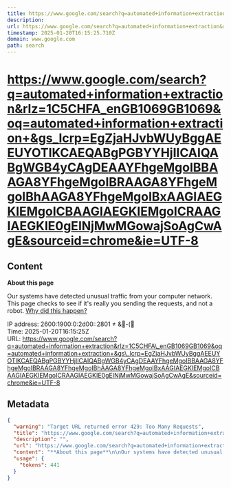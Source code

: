 ```yaml
---
title: https://www.google.com/search?q=automated+information+extraction&rlz=1C5CHFA_enGB1069GB1069&oq=automated+information+extraction+&gs_lcrp=EgZjaHJvbWUyBggAEEUYOTIKCAEQABgPGBYYHjIICAIQABgWGB4yCAgDEAAYFhgeMgoIBBAAGA8YFhgeMgoIBRAAGA8YFhgeMgoIBhAAGA8YFhgeMgoIBxAAGIAEGKIEMgoICBAAGIAEGKIEMgoICRAAGIAEGKIE0gEINjMwMGowajSoAgCwAgE&sourceid=chrome&ie=UTF-8
description: 
url: https://www.google.com/search?q=automated+information+extraction&rlz=1C5CHFA_enGB1069GB1069&oq=automated+information+extraction+&gs_lcrp=EgZjaHJvbWUyBggAEEUYOTIKCAEQABgPGBYYHjIICAIQABgWGB4yCAgDEAAYFhgeMgoIBBAAGA8YFhgeMgoIBRAAGA8YFhgeMgoIBhAAGA8YFhgeMgoIBxAAGIAEGKIEMgoICBAAGIAEGKIEMgoICRAAGIAEGKIE0gEINjMwMGowajSoAgCwAgE&sourceid=chrome&ie=UTF-8
timestamp: 2025-01-20T16:15:25.710Z
domain: www.google.com
path: search
---
```


# https://www.google.com/search?q=automated+information+extraction&rlz=1C5CHFA_enGB1069GB1069&oq=automated+information+extraction+&gs_lcrp=EgZjaHJvbWUyBggAEEUYOTIKCAEQABgPGBYYHjIICAIQABgWGB4yCAgDEAAYFhgeMgoIBBAAGA8YFhgeMgoIBRAAGA8YFhgeMgoIBhAAGA8YFhgeMgoIBxAAGIAEGKIEMgoICBAAGIAEGKIEMgoICRAAGIAEGKIE0gEINjMwMGowajSoAgCwAgE&sourceid=chrome&ie=UTF-8



## Content

**About this page**

Our systems have detected unusual traffic from your computer network. This page checks to see if it's really you sending the requests, and not a robot. [Why did this happen?](https://www.google.com/search?q=automated+information+extraction&rlz=1C5CHFA_enGB1069GB1069&oq=automated+information+extraction+&gs_lcrp=EgZjaHJvbWUyBggAEEUYOTIKCAEQABgPGBYYHjIICAIQABgWGB4yCAgDEAAYFhgeMgoIBBAAGA8YFhgeMgoIBRAAGA8YFhgeMgoIBhAAGA8YFhgeMgoIBxAAGIAEGKIEMgoICBAAGIAEGKIEMgoICRAAGIAEGKIE0gEINjMwMGowajSoAgCwAgE&sourceid=chrome&ie=UTF-8#)

IP address: 2600:1900:0:2d00::2801 ≠ &-(  
Time: 2025-01-20T16:15:25Z  
URL: https://www.google.com/search?q=automated+information+extraction&rlz=1C5CHFA\_enGB1069GB1069&oq=automated+information+extraction+&gs\_lcrp=EgZjaHJvbWUyBggAEEUYOTIKCAEQABgPGBYYHjIICAIQABgWGB4yCAgDEAAYFhgeMgoIBBAAGA8YFhgeMgoIBRAAGA8YFhgeMgoIBhAAGA8YFhgeMgoIBxAAGIAEGKIEMgoICBAAGIAEGKIEMgoICRAAGIAEGKIE0gEINjMwMGowajSoAgCwAgE&sourceid=chrome&ie=UTF-8

## Metadata

```json
{
  "warning": "Target URL returned error 429: Too Many Requests",
  "title": "https://www.google.com/search?q=automated+information+extraction&rlz=1C5CHFA_enGB1069GB1069&oq=automated+information+extraction+&gs_lcrp=EgZjaHJvbWUyBggAEEUYOTIKCAEQABgPGBYYHjIICAIQABgWGB4yCAgDEAAYFhgeMgoIBBAAGA8YFhgeMgoIBRAAGA8YFhgeMgoIBhAAGA8YFhgeMgoIBxAAGIAEGKIEMgoICBAAGIAEGKIEMgoICRAAGIAEGKIE0gEINjMwMGowajSoAgCwAgE&sourceid=chrome&ie=UTF-8",
  "description": "",
  "url": "https://www.google.com/search?q=automated+information+extraction&rlz=1C5CHFA_enGB1069GB1069&oq=automated+information+extraction+&gs_lcrp=EgZjaHJvbWUyBggAEEUYOTIKCAEQABgPGBYYHjIICAIQABgWGB4yCAgDEAAYFhgeMgoIBBAAGA8YFhgeMgoIBRAAGA8YFhgeMgoIBhAAGA8YFhgeMgoIBxAAGIAEGKIEMgoICBAAGIAEGKIEMgoICRAAGIAEGKIE0gEINjMwMGowajSoAgCwAgE&sourceid=chrome&ie=UTF-8",
  "content": "**About this page**\n\nOur systems have detected unusual traffic from your computer network. This page checks to see if it's really you sending the requests, and not a robot. [Why did this happen?](https://www.google.com/search?q=automated+information+extraction&rlz=1C5CHFA_enGB1069GB1069&oq=automated+information+extraction+&gs_lcrp=EgZjaHJvbWUyBggAEEUYOTIKCAEQABgPGBYYHjIICAIQABgWGB4yCAgDEAAYFhgeMgoIBBAAGA8YFhgeMgoIBRAAGA8YFhgeMgoIBhAAGA8YFhgeMgoIBxAAGIAEGKIEMgoICBAAGIAEGKIEMgoICRAAGIAEGKIE0gEINjMwMGowajSoAgCwAgE&sourceid=chrome&ie=UTF-8#)\n\nIP address: 2600:1900:0:2d00::2801 ≠ &\u0019-(\u0001  \nTime: 2025-01-20T16:15:25Z  \nURL: https://www.google.com/search?q=automated+information+extraction&rlz=1C5CHFA\\_enGB1069GB1069&oq=automated+information+extraction+&gs\\_lcrp=EgZjaHJvbWUyBggAEEUYOTIKCAEQABgPGBYYHjIICAIQABgWGB4yCAgDEAAYFhgeMgoIBBAAGA8YFhgeMgoIBRAAGA8YFhgeMgoIBhAAGA8YFhgeMgoIBxAAGIAEGKIEMgoICBAAGIAEGKIEMgoICRAAGIAEGKIE0gEINjMwMGowajSoAgCwAgE&sourceid=chrome&ie=UTF-8",
  "usage": {
    "tokens": 441
  }
}
```
